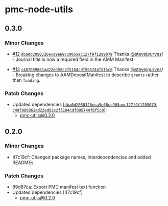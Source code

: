 # pmc-node-utils

## 0.3.0

### Minor Changes

- [#12](https://github.com/curvenote/pmc-utils/pull/12) [`dba0d2050326eca9e68cc905aec127f9f1289079`](https://github.com/curvenote/pmc-utils/commit/dba0d2050326eca9e68cc905aec127f9f1289079) Thanks [@stevejpurves](https://github.com/stevejpurves)! - Journal title is now a required field in the AMM Manifest

- [#13](https://github.com/curvenote/pmc-utils/pull/13) [`c407089861ad22ed92c2f5104cdf895744f8f5c0`](https://github.com/curvenote/pmc-utils/commit/c407089861ad22ed92c2f5104cdf895744f8f5c0) Thanks [@stevejpurves](https://github.com/stevejpurves)! - Breaking changes to AAMDepositManifest to describe `grants` rather than `funding`.

### Patch Changes

- Updated dependencies [[`dba0d2050326eca9e68cc905aec127f9f1289079`](https://github.com/curvenote/pmc-utils/commit/dba0d2050326eca9e68cc905aec127f9f1289079), [`c407089861ad22ed92c2f5104cdf895744f8f5c0`](https://github.com/curvenote/pmc-utils/commit/c407089861ad22ed92c2f5104cdf895744f8f5c0)]:
  - pmc-utils@0.3.0

## 0.2.0

### Minor Changes

- 47c19cf: Changed package names, interdependencies and added READMEs

### Patch Changes

- 89d87ca: Export PMC manifest text function
- Updated dependencies [47c19cf]
  - pmc-utils@0.2.0
